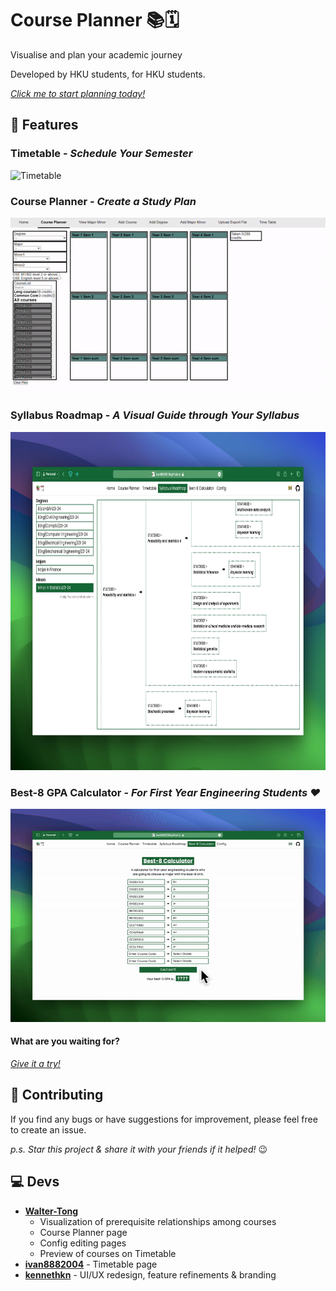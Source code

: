 
# Course Planner 📚🗓️

Visualise and plan your academic journey

Developed by HKU students, for HKU students.

*[Click me to start planning today!](https://ivan8882004.github.io/HKUCoursePlanner-Reviewer/)*

## :rocket: Features

### Timetable - *Schedule Your Semester*

<img src="screenshot/timetable.gif" alt="Timetable">

### Course Planner - *Create a Study Plan*

<img src="screenshot/course-planner.gif" alt="Course Planner">

### Syllabus Roadmap - *A Visual Guide through Your Syllabus*

<img src="screenshot/syllabus-roadmap.png" width=800 height=541 alt="Syllabus Roadmap">

### Best-8 GPA Calculator - *For First Year Engineering Students :heart:*

<img src="screenshot/best-8.gif" alt="Best-8 Calculator">

#### What are you waiting for?

[*Give it a try!*]((https://ivan8882004.github.io/HKUCoursePlanner-Reviewer/))

## :handshake: Contributing

If you find any bugs or have suggestions for improvement, please feel free to create an issue.

*p.s. Star this project & share it with your friends if it helped!* :wink:

## 💻 Devs

- [**Walter-Tong**](https://github.com/Walter-Tong)
  - Visualization of prerequisite relationships among courses
  - Course Planner page
  - Config editing pages
  - Preview of courses on Timetable
- [**ivan8882004**](https://github.com/ivan8882004) - Timetable page
- [**kennethkn**](https://github.com/kennethkn) - UI/UX redesign, feature refinements & branding
